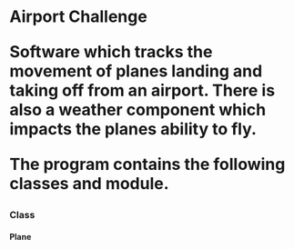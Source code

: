 <h1>Airport Challenge

Software which tracks the movement of planes landing and taking off from an airport. There is also a weather component which impacts the planes ability to fly.

The program contains the following classes and module.

<h3>Class
<h4>Plane
